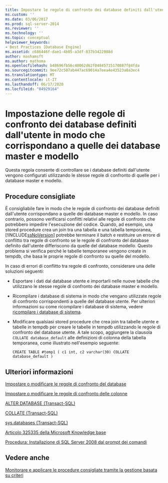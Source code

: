 ```yaml
---
title: Impostare le regole di confronto dei database definiti dall'utente in modo che corrispondano a quelle dei database master e modello | Microsoft Docs
ms.custom: ''
ms.date: 03/06/2017
ms.prod: sql-server-2014
ms.reviewer: ''
ms.technology: ''
ms.topic: conceptual
helpviewer_keywords:
- Best Practices [Database Engine]
ms.assetid: c686446f-dae1-4b05-a3df-837b3422988d
author: mashamsft
ms.author: mathoma
ms.openlocfilehash: b48696fb56c40062d62f04845715170887f84fda
ms.sourcegitcommit: 9ee72c507ab447ac69014a7eea4e43523a0a3ec4
ms.translationtype: MT
ms.contentlocale: it-IT
ms.lasthandoff: 06/17/2020
ms.locfileid: "84929164"
---
```

# <a name="set-the-collation-of-user-defined-databases-to-match-those-of-the-master-and-model-databases"></a>Impostazione delle regole di confronto dei database definiti dall'utente in modo che corrispondano a quelle dei database master e modello
  Questa regola consente di controllare se i database definiti dall'utente vengono configurati utilizzando le stesse regole di confronto di quelle per i database master e modello.  
  
## <a name="best-practices-recommendations"></a>Procedure consigliate  
 È consigliabile fare in modo che le regole di confronto dei database definiti dall'utente corrispondano a quelle dei database master e modello. In caso contrario, possono verificarsi conflitti relativi alle regole di confronto che potrebbero impedire l'esecuzione del codice. Quando, ad esempio, una stored procedure crea un join tra una tabella e una tabella temporanea, [!INCLUDE[ssNoVersion](../includes/ssnoversion-md.md)] potrebbe terminare il batch e restituire un errore di conflitto tra regole di confronto se le regole di confronto del database definito dall'utente differiscono da quelle del database modello. Questo problema si verifica perché le tabelle temporanee vengono create in tempdb, che basa le proprie regole di confronto su quelle del modello.  
  
 In caso di errori di conflitto tra regole di confronto, considerare una delle soluzioni seguenti:  
  
-   Esportare i dati dal database utente e importarli nelle nuove tabelle che utilizzano le stesse regole di confronto dei database master e modello.  
  
-   Ricompilare i database di sistema in modo che vengano utilizzate regole di confronto corrispondenti a quelle del database utente. Per ulteriori informazioni su come ricompilare i database di sistema, vedere [ricompilare i database di sistema](../relational-databases/databases/system-databases.md).  
  
-   Modificare qualsiasi stored procedure che crea join tra tabelle utente e tabelle in tempdb per creare le tabelle in tempdb utilizzando le regole di confronto del database utente. A tale scopo, aggiungere la clausola `COLLATE database_default` alle definizioni di colonna della tabella temporanea, come illustrato nell'esempio seguente:  
  
    ```  
    CREATE TABLE #temp1 ( c1 int, c2 varchar(30) COLLATE database_default )  
    ```  
  
## <a name="for-more-information"></a>Ulteriori informazioni  
 [Impostare o modificare le regole di confronto del database](../relational-databases/collations/set-or-change-the-database-collation.md)  
  
 [Impostare o modificare le regole di confronto delle colonne](../relational-databases/collations/set-or-change-the-column-collation.md)  
  
 [ALTER DATABASE &#40;Transact-SQL&#41;](/sql/t-sql/statements/alter-database-transact-sql)  
  
 [COLLATE &#40;Transact-SQL&#41;](/sql/t-sql/statements/collations)  
  
 [sys.databases &#40;Transact-SQL&#41;](/sql/relational-databases/system-catalog-views/sys-databases-transact-sql)  
  
 [Articolo 325335 della Microsoft Knowledge base](https://go.microsoft.com/fwlink/?linkid=117751)  
  
 [Procedura: Installazione di SQL Server 2008 dal prompt dei comandi](https://go.microsoft.com/fwlink/?LinkId=81585)  
  
## <a name="see-also"></a>Vedere anche  
 [Monitorare e applicare le procedure consigliate tramite la gestione basata su criteri](../relational-databases/policy-based-management/monitor-and-enforce-best-practices-by-using-policy-based-management.md)  
  
  
